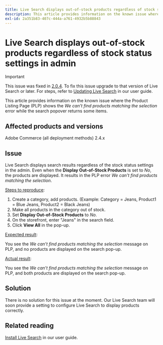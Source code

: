 ```yaml
---
title: Live Search displays out-of-stock products regardless of stock status settings in admin
description: This article provides information on the known issue where the Product Listing Page (PLP) shows the *We can’t find products matching the selection* error while the search popover returns some items.
exl-id: 2a351b83-407c-444a-a761-4932b5b88843
---
```

# Live Search displays out-of-stock products regardless of stock status settings in admin

>[!IMPORTANT]
>
>This issue was fixed in [2.0.4](https://experienceleague.adobe.com/docs/commerce-merchant-services/live-search/release-notes.html?lang=en). To fix this issue upgrade to that version of Live Search or later. For steps, refer to [Updating Live Search](https://experienceleague.adobe.com/docs/commerce-merchant-services/live-search/onboard/install.html?lang=en#update) in our user guide.

This article provides information on the known issue where the Product Listing Page (PLP) shows the *We can’t find products matching the selection* error while the search popover returns some items.

## Affected products and versions

Adobe Commerce (all deployment methods) 2.4.x

## Issue

Live Search displays search results regardless of the stock status settings in the admin. Even when the **Display Out-of-Stock Products** is set to *No*, the products are displayed. It results in the PLP error *We can’t find products matching the selection*.

<u>Steps to reproduce</u>:

1. Create a category, add products. (Example: Category = Jeans, Product1 = Blue Jeans, Product2 = Black Jeans)
1. Make all products in the category out of stock.
1. Set **Display Out-of-Stock Products** to *No*.
1. On the storefront, enter "Jeans" in the search field.
1. Click **View All** in the pop-up.

<u>Expected result</u>:

You see the *We can’t find products matching the selection* message on PLP, and no products are displayed on the search pop-up.

<u>Actual result</u>:

You see the *We can’t find products matching the selection* message on PLP, and both products are displayed on the search pop-up.

## Solution

There is no solution for this issue at the moment. Our Live Search team will soon provide a setting to configure Live Search to display products correctly.

## Related reading

[Install Live Search](https://docs.magento.com/user-guide/live-search/install.html) in our user guide.

